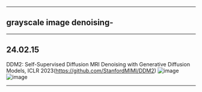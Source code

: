 

---
## grayscale image denoising-
---
##  24.02.15
DDM2: Self-Supervised Diffusion MRI Denoising with Generative Diffusion Models, ICLR 2023(https://github.com/StanfordMIMI/DDM2)
![image](https://github.com/Lee-ghwan-ho/denoising/assets/114568122/571dd221-a160-4b76-9203-7a363256afc7)
![image](https://github.com/Lee-ghwan-ho/denoising/assets/114568122/8142af19-b278-48f3-99aa-41df64e95dee)

---
